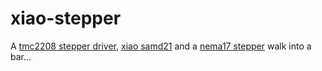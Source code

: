 # xiao-stepper

A [tmc2208 stepper driver][drv], [xiao samd21][xiao] and a [nema17 stepper][nema] walk into a bar...


[drv]: https://www.digikey.com/en/products/detail/watterott-electronic-gmbh/20170003-002/10071142
[xiao]: https://www.digikey.com/en/products/detail/seeed-technology-co-ltd/110010004/16652882
[nema]: https://www.digikey.com/en/products/detail/adafruit-industries-llc/324/5022791
